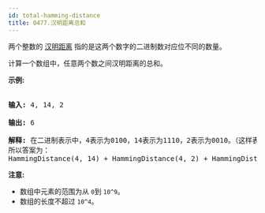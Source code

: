 ```yaml
---
id: total-hamming-distance
title: 0477.汉明距离总和
---
```

两个整数的 [汉明距离](https://baike.baidu.com/item/%E6%B1%89%E6%98%8E%E8%B7%9D%E7%A6%BB/475174?fr=aladdin) 指的是这两个数字的二进制数对应位不同的数量。

计算一个数组中，任意两个数之间汉明距离的总和。

**示例:**


<pre><br/><strong>输入:</strong> 4, 14, 2<br/><br/><strong>输出:</strong> 6<br/><br/><strong>解释:</strong> 在二进制表示中，4表示为0100，14表示为1110，2表示为0010。（这样表示是为了体现后四位之间关系）<br/>所以答案为：<br/>HammingDistance(4, 14) + HammingDistance(4, 2) + HammingDistance(14, 2) = 2 + 2 + 2 = 6.<br/></pre>

**注意:**

- 数组中元素的范围为从 <code>0</code>到 <code>10^9</code>。
- 数组的长度不超过 <code>10^4</code>。